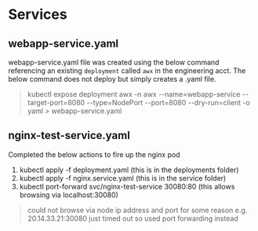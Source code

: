 # Services

## webapp-service.yaml

webapp-service.yaml file was created using the below command referencing an existing `deployment` called `awx` in the engineering acct. The below command does not deploy but simply creates a .yaml file.

> kubectl expose deployment awx -n awx --name=webapp-service --target-port=8080 --type=NodePort --port=8080 --dry-run=client -o yaml > webapp-service.yaml

## nginx-test-service.yaml

Completed the below actions to fire up the nginx pod

1. kubectl apply -f deployment.yaml (this is in the deployments folder)
2. kubectl apply -f nginx.service.yaml (this is in the service folder)
3. kubectl port-forward svc/nginx-test-service 30080:80 (this allows browsing via localhost:30080)

> could not browse via node ip address and port for some reason e.g. 20.14.33.21:30080 just timed out so used port forwarding instead
